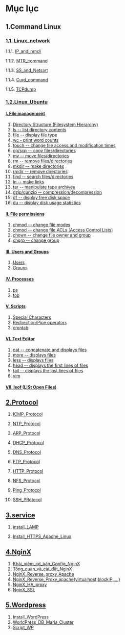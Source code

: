 # **Mục lục**

## <h2>1.Command Linux</h2>

### [1.1. Linux_network](./Linux_network/)

1.1.1. [IP_and_nmcli  ](./Linux_network/1.Ip%20and%20nmcli%20commands.md)

1.1.2. [MTR_command](./Linux_network/2.The%20mtr%20command.md)

1.1.3. [SS_and_Netsart](./Linux_network/3.SS%20and%20Netstat%20commands.md)

1.1.4. [Curd_command](./Linux_network/4.Curl%20command.md)

1.1.5. [TCPdump](./Linux_network/5.Tcpdump.md)

### [1.2.Linux_Ubuntu](./Linux_network/)
#### [I. File management](./1.File-management)
1. [Directory Structure (Filesystem Hierarchy)](/Linux_Ubuntu/1.File-management/1.Directory-Structure.md)
2. [ls -- list directory contents](./Linux_Ubuntu/1.File-management/2.ls.md)
3. [file -- display file type](./Linux_Ubuntu/1.File-management/3.file.md)
4. [wc - print word counts](./Linux_Ubuntu/1.File-management/4.wc.md)
5. [touch -- change file access and modification times](./Linux_Ubuntu/1.File-management/5.touch.md)
6. [cp/scp -- copy files/directories](./Linux_Ubuntu/1.File-management/6.cp-and-scp.md)
7. [mv -- move files/directories](./Linux_Ubuntu/1.File-management/7.mv.md)
8. [rm -- remove files/directories](./Linux_Ubuntu/1.File-management/8.rm.md)
9. [mkdir -- make directories](./Linux_Ubuntu/1.File-management/9.mkdir.md)
10. [rmdir -- remove directories](./Linux_Ubuntu/1.File-management/10.rmdir.md)
11. [find -- search files/directories](./Linux_Ubuntu/1.File-management/11.find.md)
12. [ln -- make links](./Linux_Ubuntu/1.File-management/12.ln.md)
13. [tar -- manipulate tape archives](./Linux_Ubuntu/1.File-management/13.tar.md)
14. [gzip/gunzip -- compression/decompression](./Linux_Ubuntu/1.File-management/14.gzip-and-gunzip.md)
15. [df -- display free disk space](./Linux_Ubuntu/1.File-management/15.df.md)
16. [du -- display disk usage statistics](./Linux_Ubuntu/1.File-management/16.du.md)
#### [II. File permissions](./Linux_Ubuntu/2.File-permissions)
1. [chmod -- change file modes](./Linux_Ubuntu/2.File-permissions/1.chmod.md)
2. [chmod -- change file ACLs (Access Control Lists)](./Linux_Ubuntu/2.File-permissions/2.chmod(ACLs).md)
3. [chown -- change file owner and group](./Linux_Ubuntu/2.File-permissions/3.chown.md)
4. [chgrp -- change group](./Linux_Ubuntu/2.File-permissions/4.chgrp.md)
#### [III. Users and Groups](./Linux_Ubuntu/3.Users-and-Groups)
1. [Users](./Linux_Ubuntu/3.Users-and-Groups/1.Users.md)
2. [Groups](./Linux_Ubuntu/3.Users-and-Groups/2.Groups.md)
#### [IV. Processes](./Linux_Ubuntu/4.Processes)
1. [ps](./Linux_Ubuntu/4.Processes/1.ps.md)
2. [top](./Linux_Ubuntu/4.Processes/2.top.md)
#### [V. Scripts](./Linux_Ubuntu/5.Scripts)
1. [Special Characters](./Linux_Ubuntu/5.Scripts/Special-Characters.md)
2. [Redirection/Pipe operators](./Linux_Ubuntu/5.Scripts/Redirection-or-Pipe-operators.md)
3. [crontab](./Linux_Ubuntu/5.Scripts/crontab.md)
#### [VI. Text Editor](./Linux_Ubuntu/6.Text-Editor)
1. [cat -- concatenate and displays files](./Linux_Ubuntu/6.Text-Editor/cat.md)
2. [more -- displays files](./Linux_Ubuntu/6.Text-Editor/more.md)
3. [less -- displays files](./Linux_Ubuntu/6.Text-Editor/less.md)
4. [head -- displays the first lines of files](./Linux_Ubuntu/6.Text-Editor/head.md)
5. [tail -- displays the last lines of files](./Linux_Ubuntu/6.Text-Editor/tail.md)
6. [vim](./6.Text-Editor/vim.md)
#### [VII. lsof (LiSt Open Files)](./Linux_Ubuntu/7.lsof(List-Open-Files).md)

## <h2>[2.Protocol](./LinuxBasic/Ghi_ch%C3%A9p_Protocol/)</h2>

1. [ICMP_Protocol](./LinuxBasic/Ghi_ch%C3%A9p_Protocol/Protocol%20ICMP.md)

2. [NTP_Protocol](./LinuxBasic/Ghi_ch%C3%A9p_Protocol/Protocol%20NTP.md)

3. [ARP_Protocol](./LinuxBasic/Ghi_ch%C3%A9p_Protocol/Protocol_ARP.md)

4. [DHCP_Protocol](./LinuxBasic/Ghi_ch%C3%A9p_Protocol/Protocol_DHCP.md)

5. [DNS_Protocol](./LinuxBasic/Ghi_ch%C3%A9p_Protocol/Protocol_DNS.md)

6. [FTP_Protocol](./LinuxBasic/Ghi_ch%C3%A9p_Protocol/Protocol_FTP.md)

7. [HTTP_Protocol](./LinuxBasic/Ghi_ch%C3%A9p_Protocol/Protocol_HTTP.md)

8. [NFS_Protocol](./LinuxBasic/Ghi_ch%C3%A9p_Protocol/Protocol_NFS.md)

9. [Ping_Protocol](./LinuxBasic/Ghi_ch%C3%A9p_Protocol/Protocol_Ping.md)

10. [SSH_PRotocol](./LinuxBasic/Ghi_ch%C3%A9p_Protocol/Protocol_SSH.md)

## <h2>[3.service](./LinuxBasic/Ghi_ch%C3%A9p_Apache/)

1. [install_LAMP](./LinuxBasic/Ghi_ch%C3%A9p_Apache/Install_LAMP.md)

2. [Install_HTTPS_Apache_Linux](./LinuxBasic/Ghi_ch%C3%A9p_Apache/Install_HTTPS_Apache_Linux.md)

## <h2>[4.NginX](./LinuxBasic/Ghi_ch%C3%A9p_NginX/)



1. [Khái_niêm_cơ_bản_Config_NginX](./LinuxBasic/Ghi_ch%C3%A9p_NginX/Kh%C3%A1i_ni%E1%BB%87m_c%C6%A1_b%E1%BA%A3n_Config_NginX.md)
2. [Tổng_quan_và_cài_đặt_NginX](./LinuxBasic/Ghi_chép_NginX/Setup_ngix_cơ_bản.md)
3. [NginX_Reverse_proxy_Apache](./LinuxBasic/Ghi_ch%C3%A9p_NginX/Nginx%20Reverse%20Proxy%20Apache.md)
4. [NginX_Reverse_Proxy_apache(virtualhost,blockIP,....)](./LinuxBasic/Ghi_ch%C3%A9p_NginX/Nginx-virtualhost-block-IP.md)
5. [NginX_HA_proxy](./LinuxBasic/Ghi_ch%C3%A9p_NginX/NginX_HA_Proxy.md)
6. [NginX_SSL](./LinuxBasic/Ghi_ch%C3%A9p_NginX/NginX_SSL.md)

## <h2>[5.Wordpress](./LinuxBasic/Ghi_ch%C3%A9p_WordPress/)

1. [Install_WordPress](./LinuxBasic/Ghi_chep_WordPress/Install_WordPress.md)
2. [WorldPress_DB_Maria_Cluster](./LinuxBasic/Ghi_chep_WordPress/WordPress+DB%20maria%20cluster.md)
3. [Script_WP](./LinuxBasic/Ghi_chep_WordPress/wordpress.sh)


